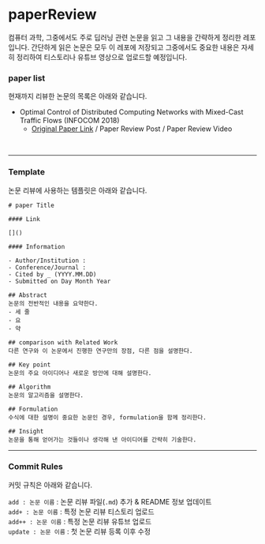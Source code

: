 # paperReview

컴퓨터 과학, 그중에서도 주로 딥러닝 관련 논문을 읽고 그 내용을 간략하게 정리한 레포입니다.
간단하게 읽은 논문은 모두 이 레포에 저장되고 그중에서도 중요한 내용은 자세히 정리하여 티스토리나 유튜브 영상으로 업로드할 예정입니다.

### paper list

현재까지 리뷰한 논문의 목록은 아래와 같습니다.

- Optimal Control of Distributed Computing Networks with Mixed-Cast Traffic Flows (INFOCOM 2018)
  - [Original Paper Link](https://ieeexplore.ieee.org/document/8485956) / Paper Review Post / Paper Review Video

<br>

---

### Template

논문 리뷰에 사용하는 템플릿은 아래와 같습니다.

```
# paper Title

#### Link

[]()

#### Information

- Author/Institution :
- Conference/Journal :
- Cited by _ (YYYY.MM.DD)
- Submitted on Day Month Year

## Abstract
논문의 전반적인 내용을 요약한다.
- 세 줄
- 요
- 약

## comparison with Related Work
다른 연구와 이 논문에서 진행한 연구만의 장점, 다른 점을 설명한다.

## Key point
논문의 주요 아이디어나 새로운 방안에 대해 설명한다.

## Algorithm
논문의 알고리즘을 설명한다.

## Formulation
수식에 대한 설명이 중요한 논문인 경우, formulation을 함께 정리한다.

## Insight
논문을 통해 얻어가는 것들이나 생각해 낸 아이디어를 간략히 기술한다.
```

---

### Commit Rules

커밋 규칙은 아래와 같습니다.

`add : 논문 이름` : 논문 리뷰 파일(`.md`) 추가 & README 정보 업데이트  
`add+ : 논문 이름` : 특정 논문 리뷰 티스토리 업로드  
`add++ : 논문 이름` : 특정 논문 리뷰 유튜브 업로드  
`update : 논문 이름` : 첫 논문 리뷰 등록 이후 수정
